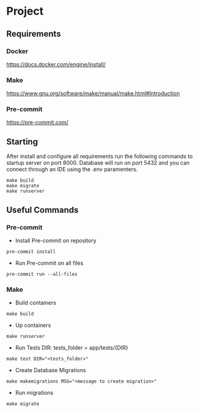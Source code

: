 # Project

## Requirements

### Docker

https://docs.docker.com/engine/install/

### Make

https://www.gnu.org/software/make/manual/make.html#Introduction

### Pre-commit

https://pre-commit.com/

## Starting

After install and configure all requirements run the following commands to startup server on port 8000. Database will run on port 5432 and you can connect through an IDE using the .env paramenters.

```
make build
make migrate
make runserver
```

## Useful Commands

### Pre-commit

- Install Pre-commit on repository

```
pre-commit install
```

- Run Pre-commit on all files
```
pre-commit run --all-files
```

### Make

- Build containers
```
make build
```

- Up containers
```
make runserver
```

- Run Tests
DIR: tests_folder = app/tests/{DIR}
```
make test DIR="<tests_folder>"
```

- Create Database Migrations
```
make makemigrations MSG="<message to create migration>"
```

- Run migrations
```
make migrate
```
